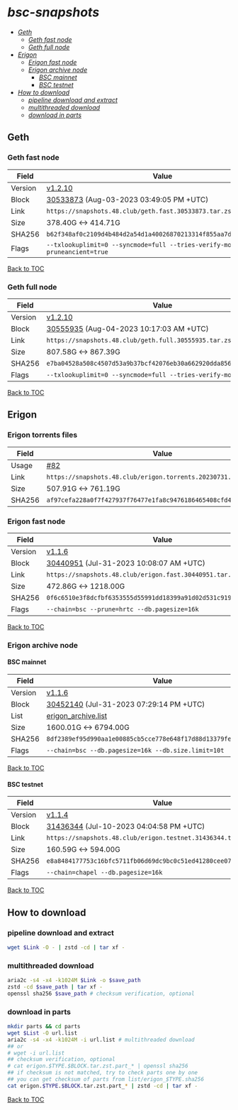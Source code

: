 # *bsc-snapshots*


- *[Geth](#geth)*
    - *[Geth fast node](#geth-fast-node)*
    - *[Geth full node](#geth-full-node)*
- *[Erigon](#erigon)*
    - *[Erigon fast node](#erigon-fast-node)*
    - *[Erigon archive node](#erigon-archive-node)*
        - *[BSC mainnet](#bsc-mainnet)*
        - *[BSC testnet](#bsc-testnet)*
- *[How to download](#how-to-download)*
    - *[pipeline download and extract](#pipeline-download-and-extract)*
    - *[multithreaded download](#multithreaded-download)*
    - *[download in parts](#download-in-parts)*

## Geth
### Geth fast node

| Field |Value |
| --- | --- |
| Version | [v1.2.10](https://github.com/bnb-chain/bsc/releases/tag/v1.2.10) |
| Block | [30533873](https://bscscan.com/block/30533873) (Aug-03-2023 03:49:05 PM +UTC) |
| Link | `https://snapshots.48.club/geth.fast.30533873.tar.zst` |
| Size | 378.40G <-> 414.71G |
| SHA256 | `b62f348af0c2109d4b484d2a54d1a40026870213314f855aa7dab06d56f4b3cb` |
| Flags | `--txlookuplimit=0 --syncmode=full --tries-verify-mode=none --pruneancient=true` |

[Back to TOC](#bsc-snapshots)

### Geth full node

| Field |Value |
| --- | --- |
| Version | [v1.2.10](https://github.com/bnb-chain/bsc/releases/tag/v1.2.10) |
| Block | [30555935](https://bscscan.com/block/30555935) (Aug-04-2023 10:17:03 AM +UTC) |
| Link | `https://snapshots.48.club/geth.full.30555935.tar.zst` |
| Size | 807.58G <-> 867.39G |
| SHA256 | `e7ba04528a508c4507d53a9b37bcf42076eb30a662920dda856bd0313e679cf0` |
| Flags | `--txlookuplimit=0 --syncmode=full --tries-verify-mode=local` |

[Back to TOC](#bsc-snapshots)

## Erigon

### Erigon torrents files
| Field |Value |
| --- | --- |
| Usage | [#82](https://github.com/48Club/bsc-snapshots/issues/82) |
| Link | `https://snapshots.48.club/erigon.torrents.20230731.tar.zst` |
| Size | 507.91G <-> 761.19G |
| SHA256 | `af97cefa228a0f7f427937f76477e1fa8c9476186465408cfd4a542e26918e0b`|

### Erigon fast node

| Field |Value |
| --- | --- |
| Version | [v1.1.6](https://github.com/node-real/bsc-erigon/releases/tag/v1.1.6) |
| Block | [30440951](https://bscscan.com/block/30440951) (Jul-31-2023 10:08:07 AM +UTC) |
| Link | `https://snapshots.48.club/erigon.fast.30440951.tar.zst` |
| Size | 472.86G <-> 1218.00G |
| SHA256 | `0f6c6510e3f8dcfbf6353555d55991dd18399a91d02d531c919e296ec8b9b479`|
| Flags | `--chain=bsc --prune=hrtc --db.pagesize=16k` |

[Back to TOC](#bsc-snapshots)

### Erigon archive node

#### BSC mainnet

| Field |Value |
| --- | --- |
| Version | [v1.1.6](https://github.com/node-real/bsc-erigon/releases/tag/v1.1.6) |
| Block | [30452140](https://bscscan.com/block/30452140) (Jul-31-2023 07:29:14 PM +UTC) |
| List | [erigon_archive.list](list/erigon_archive.list?raw=1) |
| Size | 1600.01G <-> 6794.00G |
| SHA256 | `8df2389ef95d990aa1e00885cb5cce778e648f17d88d13379fef2f83cc40c495` |
| Flags | `--chain=bsc --db.pagesize=16k --db.size.limit=10t` |

[Back to TOC](#bsc-snapshots)

#### BSC testnet

| Field |Value |
| --- | --- |
| Version | [v1.1.4](https://github.com/node-real/bsc-erigon/releases/tag/v1.1.4) |
| Block | [31436344](https://testnet.bscscan.com/block/31436344) (Jul-10-2023 04:04:58 PM +UTC) |
| Link | `https://snapshots.48.club/erigon.testnet.31436344.tar.zst` |
| Size | 160.59G <-> 594.00G |
| SHA256 | `e8a8484177753c16bfc5711fb06d69dc9bc0c51ed41280cee074ae4554a71e60` |
| Flags | `--chain=chapel --db.pagesize=16k` |

[Back to TOC](#bsc-snapshots)

## How to download
### pipeline download and extract

```bash
wget $Link -O - | zstd -cd | tar xf -
```

### multithreaded download

```bash
aria2c -s4 -x4 -k1024M $Link -o $save_path
zstd -cd $save_path | tar xf -
openssl sha256 $save_path # checksum verification, optional
```

### download in parts

```bash
mkdir parts && cd parts
wget $List -O url.list
aria2c -s4 -x4 -k1024M -i url.list # multithreaded download
## or
# wget -i url.list
## checksum verification, optional
# cat erigon.$TYPE.$BLOCK.tar.zst.part_* | openssl sha256
## if checksum is not matched, try to check parts one by one
## you can get checksum of parts from list/erigon_$TYPE.sha256
cat erigon.$TYPE.$BLOCK.tar.zst.part_* | zstd -cd | tar xf -
```

[Back to TOC](#bsc-snapshots)
